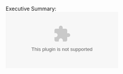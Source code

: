 Executive Summary:  
![WordDoc](https://github.com/15wirtzm/ISQA3420/files/795456/ExecutiveSummary.docx)
